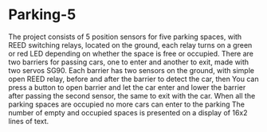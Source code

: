 # Parking-5
The project consists of 5 position sensors for five parking spaces, 
with REED switching relays, located on the ground, 
each relay turns on a green or red LED depending on whether the space is free or occupied. 
There are two barriers for passing cars, one to enter and another to exit, made with two servos SG90. 
Each barrier has two sensors on the ground, with simple open REED relay, before and after the barrier to detect the car, then
You can press a button to open barrier and let the car enter and lower the barrier after passing the second sensor, the same to exit with the car.
When all the parking spaces are occupied no more cars can enter to the parking
The number of empty and occupied spaces is presented on a display of 16x2 lines of text.

